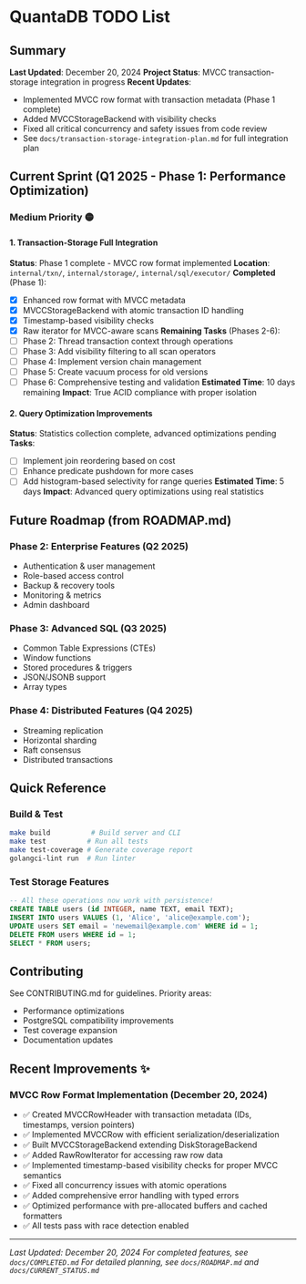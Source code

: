 # QuantaDB TODO List

## Summary
**Last Updated**: December 20, 2024
**Project Status**: MVCC transaction-storage integration in progress
**Recent Updates**: 
- Implemented MVCC row format with transaction metadata (Phase 1 complete)
- Added MVCCStorageBackend with visibility checks
- Fixed all critical concurrency and safety issues from code review
- See `docs/transaction-storage-integration-plan.md` for full integration plan

## Current Sprint (Q1 2025 - Phase 1: Performance Optimization)

### Medium Priority 🟡

#### 1. Transaction-Storage Full Integration
**Status**: Phase 1 complete - MVCC row format implemented
**Location**: `internal/txn/`, `internal/storage/`, `internal/sql/executor/`
**Completed** (Phase 1):
- [x] Enhanced row format with MVCC metadata
- [x] MVCCStorageBackend with atomic transaction ID handling
- [x] Timestamp-based visibility checks
- [x] Raw iterator for MVCC-aware scans
**Remaining Tasks** (Phases 2-6):
- [ ] Phase 2: Thread transaction context through operations
- [ ] Phase 3: Add visibility filtering to all scan operators
- [ ] Phase 4: Implement version chain management
- [ ] Phase 5: Create vacuum process for old versions
- [ ] Phase 6: Comprehensive testing and validation
**Estimated Time**: 10 days remaining
**Impact**: True ACID compliance with proper isolation

#### 2. Query Optimization Improvements
**Status**: Statistics collection complete, advanced optimizations pending
**Tasks**:
- [ ] Implement join reordering based on cost
- [ ] Enhance predicate pushdown for more cases
- [ ] Add histogram-based selectivity for range queries
**Estimated Time**: 5 days
**Impact**: Advanced query optimizations using real statistics

## Future Roadmap (from ROADMAP.md)

### Phase 2: Enterprise Features (Q2 2025)
- Authentication & user management
- Role-based access control
- Backup & recovery tools
- Monitoring & metrics
- Admin dashboard

### Phase 3: Advanced SQL (Q3 2025)
- Common Table Expressions (CTEs)
- Window functions
- Stored procedures & triggers
- JSON/JSONB support
- Array types

### Phase 4: Distributed Features (Q4 2025)
- Streaming replication
- Horizontal sharding
- Raft consensus
- Distributed transactions

## Quick Reference

### Build & Test
```bash
make build          # Build server and CLI
make test          # Run all tests
make test-coverage # Generate coverage report
golangci-lint run  # Run linter
```

### Test Storage Features
```sql
-- All these operations now work with persistence!
CREATE TABLE users (id INTEGER, name TEXT, email TEXT);
INSERT INTO users VALUES (1, 'Alice', 'alice@example.com');
UPDATE users SET email = 'newemail@example.com' WHERE id = 1;
DELETE FROM users WHERE id = 1;
SELECT * FROM users;
```

## Contributing

See CONTRIBUTING.md for guidelines. Priority areas:
- Performance optimizations
- PostgreSQL compatibility improvements  
- Test coverage expansion
- Documentation updates

## Recent Improvements ✨

### MVCC Row Format Implementation (December 20, 2024)
- ✅ Created MVCCRowHeader with transaction metadata (IDs, timestamps, version pointers)
- ✅ Implemented MVCCRow with efficient serialization/deserialization
- ✅ Built MVCCStorageBackend extending DiskStorageBackend
- ✅ Added RawRowIterator for accessing raw row data
- ✅ Implemented timestamp-based visibility checks for proper MVCC semantics
- ✅ Fixed all concurrency issues with atomic operations
- ✅ Added comprehensive error handling with typed errors
- ✅ Optimized performance with pre-allocated buffers and cached formatters
- ✅ All tests pass with race detection enabled

---
*Last Updated: December 20, 2024*
*For completed features, see `docs/COMPLETED.md`*
*For detailed planning, see `docs/ROADMAP.md` and `docs/CURRENT_STATUS.md`*